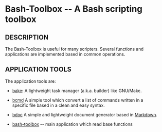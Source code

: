 Bash-Toolbox -- A Bash scripting toolbox
========================================

## DESCRIPTION

The Bash-Toolbox is useful for many scripters. Several functions and
applications are implemented based in common operations.

## APPLICATION TOOLS

The application tools are:

* [bake](bake.1.html):
  A lightweight task manager (a.k.a. builder) like GNU/Make.

* [bcmd](bcmd.1.html)
  A simple tool which convert a list of commands written in a specific file
  based in a clean and easy syntax.

* [bdoc](bdoc.1.html)
  A simple and lightweight document generator based in [Markdown][].

* [bash-toolbox](bash-toolbox.1.html) -- main application which read base
  functions

[markdown]: http://daringfireball.com/projects/markdown
  "Markdown -- Lightweight markup language"

